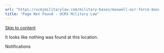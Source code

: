 ```yaml
---
url: "https://ucmjmilitarylaw.com/military-bases/maxwell-air-force-base-alabama-military-defense-lawyer-ucmj-legal-guide/%7Blocation14"
title: "Page Not Found - UCMJ Military Law"
---
```


[Skip to content](https://ucmjmilitarylaw.com/military-bases/maxwell-air-force-base-alabama-military-defense-lawyer-ucmj-legal-guide/%7Blocation14#content)

It looks like nothing was found at this location.

Notifications